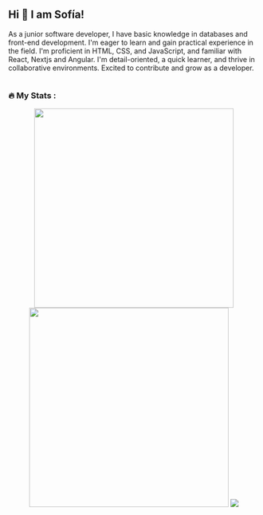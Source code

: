## Hi 👋 I am Sofía! 
As a junior software developer, I have basic knowledge in databases and front-end development. I'm eager to learn and gain practical experience in the field. I'm proficient in HTML, CSS, and JavaScript, and familiar with React, Nextjs and Angular. I'm detail-oriented, a quick learner, and thrive in collaborative environments. Excited to contribute and grow as a developer.
<div>
<img src="https://komarev.com/ghpvc/?username=your-github-sofiademonasterio&style=flat-square&color=blueviolet" alt=""/>
</div>

### :fire: My Stats :
<p align = "center">
  <img src = "https://github-readme-stats.vercel.app/api?username=sofiademonasterio&show_icons=true&theme=midnight-purple&bg_color=0D1117&border_color=9745F5" width=400>
  <img src = "http://github-readme-streak-stats.herokuapp.com?user=sofiademonasterio&theme=midnight-purple&border=9745F5&background=0D1117" width=400>
  <img src = "https://github-readme-stats.vercel.app/api/top-langs/?username=sofiademonasterio&layout=compact&theme=midnight-purple&bg_color=0D1117&border_color=9745F5">
</p>
